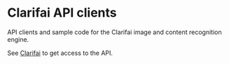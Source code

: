 Clarifai API clients
====================
API clients and sample code for the Clarifai image and content recognition engine.

See [Clarifai](http://clarifai.com) to get access to the API.
